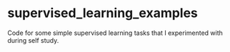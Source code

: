 # supervised_learning_examples
Code for some simple supervised learning tasks that I experimented with during self study.
